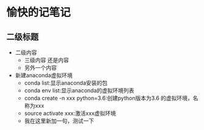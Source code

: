 # 愉快的记笔记
## 二级标题
- 二级内容
    - 三级内容
    还是内容
    - 另外一个内容
- 新建anaconda虚拟环境
    - conda list:显示anaconda安装的包
    - conda env list:显示anaconda的虚拟环境列表
    - conda create -n xxx python=3.6:创建python版本为3.6
    的虚拟环境，名称为xxx 
    - source activate xxx:激活xxx虚拟环境
    - 我在这里新加一句，测试一下
    
    